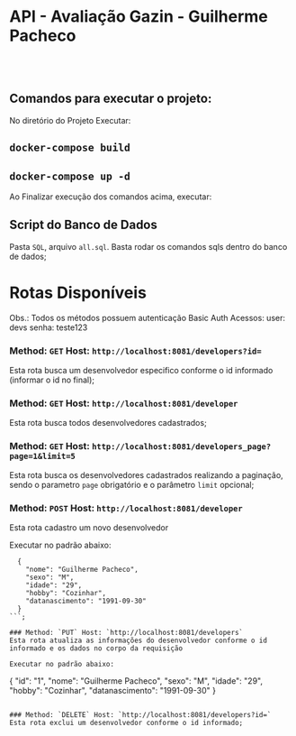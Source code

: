 # API - Avaliação Gazin - Guilherme Pacheco

<br>
<br>

## Comandos para executar o projeto:

No diretório do Projeto  Executar:

## `docker-compose build`
## `docker-compose up -d`

Ao Finalizar execução dos comandos acima, executar:

## Script do Banco de Dados
Pasta `SQL`, arquivo `all.sql`. Basta rodar os comandos sqls dentro do banco de dados;

# Rotas Disponíveis

Obs.: Todos os métodos possuem autenticação Basic Auth
Acessos:
user: devs
senha: teste123

### Method: `GET` Host: `http://localhost:8081/developers?id=`
Esta rota busca um desenvolvedor especifico conforme o id informado (informar o id no final);

### Method: `GET` Host: `http://localhost:8081/developer`
Esta rota busca todos desenvolvedores cadastrados;

### Method: `GET` Host: `http://localhost:8081/developers_page?page=1&limit=5`
Esta rota busca os desenvolvedores cadastrados realizando a paginação, sendo o parametro `page` obrigatório e o parâmetro `limit` opcional;

### Method: `POST` Host: `http://localhost:8081/developer`
Esta rota cadastro um novo desenvolvedor

Executar no padrão abaixo:
```
  {
    "nome": "Guilherme Pacheco",
    "sexo": "M",
    "idade": "29",
    "hobby": "Cozinhar",
    "datanascimento": "1991-09-30"
  }
```;

### Method: `PUT` Host: `http://localhost:8081/developers`
Esta rota atualiza as informações do desenvolvedor conforme o id informado e os dados no corpo da requisição

Executar no padrão abaixo:
```
  {
    "id": "1",
    "nome": "Guilherme Pacheco",
    "sexo": "M",
    "idade": "29",
    "hobby": "Cozinhar",
    "datanascimento": "1991-09-30"
  }
```;

### Method: `DELETE` Host: `http://localhost:8081/developers?id=`
Esta rota exclui um desenvolvedor conforme o id informado;